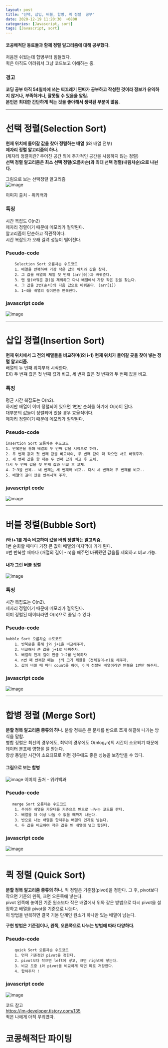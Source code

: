```yaml
---
layout: post
title: "선택, 삽입, 버블, 합병, 퀵 정렬  공부"
date: 2020-12-19 11:20:30  +0800
categories: [Javascript, sort]
tags: [Javascript, sort]
---
```


#### **코공해적단 동료들과 함께 정렬 알고리즘에 대해 공부했다.**

처음엔 쉬웠는데 합병부터 힘들었다.  
퀵은 아직도 어려워서 그냥 코드보고 이해하는 중.

### **경고**

**코딩 공부 아직 54일차에 쓰는 찌끄레기 찐따가 공부하고 작성한 것이라 정보가 유익하지 않거나, 부족하거나, 잘못될 수 있음을 알림.**  
**본인은 최대한 간단하게 적는 것을 좋아해서 생략된 부분이 많음.**

---

# **선택 정렬(Selection Sort)**

**현재 위치에 들어갈 값을 찾아 정렬하는 배열** (i와 배열 전부)  
**제자리 정렬 알고리즘의 하나.**  
(제자리 정렬이란? 주어진 공간 외에 추가적인 공간을 사용하지 않는 정렬)  
**선택 정렬 알고리즘은 최소 선택 정렬(오름차순)과 최대 선택 정렬(내림차순)으로 나뉜다.**

그림으로 보는 선택정렬 알고리즘  
![image](/assets/img/sample/sort1.gif)

이미지 출처 - 위키백과

### **특징**

시간 복잡도 O(n2)  
제자리 정렬이기 때문에 메모리가 절약된다.  
알고리즘이 단순하고 직관적이다.  
시간 복잡도가 오래 걸려 성능이 떨어진다.

### **Pseudo-code**

```
    Selection Sort 오름차순 수도코드
    1. 배열을 반복하여 가장 작은 값의 위치와 값을 찾자.
    2. 그 값을 배열의 제일 첫 번쨰 (arr[0])과 바꿔준다.
    3. 맨 앞(바꿔준 값)을 제외하고 다시 배열에서 가장 작은 값을 찾는다.
    4. 그 값을 2번(순서)의 다음 값으로 바꿔준다. (arr[1])
    5. 1~4를 배열의 길이만큼 반복한다.
```

### **javascript code**

![image](/assets/img/sample/sort2.png)

---

# **삽입 정렬(Insertion Sort)**

**현재 위치에서 그 전의 배열들을 비교하며(i와 i-1) 현재 위치가 들어갈 곳을 찾아 넣는 정렬 알고리즘.**  
배열의 두 번째 위치부터 시작한다.  
EX) 두 번쨰 값은 첫 번째 값과 비교, 세 번째 값은 첫 번쨰와 두 번째 값을 비교.

### **특징**

평균 시간 복잡도는 O(n2).  
하지만 배열이 이미 정렬되어 있으면 1번만 순회를 하기에 O(n)이 된다.  
대부분의 값들이 정렬되어 있을 경우 효율적이다.  
제자리 정렬이기 때문에 메모리가 절약된다.

### **Pseudo-code**

```
insertion Sort 오름차순 수도코드
1. 반복문을 통해 배열의 두 번째 값을 시작으로 하자.
2. 두 번째 값과 첫 번째 값을 비교하여, 두 번째 값이 더 작으면 서로 바꿔주자.
3. 세 번째 값을 할 때는 두 번째 값과 비교 후 교체,
다시 두 번째 값을 첫 번째 값과 비교 후 교체.
4. 2~3을 반복.. 네 번째는 세 번째와 비교.. 다시 세 번째와 두 번째를 비교..
5. 배열의 길이 만큼 반복시켜 주자.
```

### **javascript code**

![image](/assets/img/sample/sort3.png)

---

# **버블 정렬(Bubble Sort)**

**i와 i+1를 계속 비교하며 값을 바꿔 정렬하는 알고리즘.**  
1번 순회할 때마다 가장 큰 값이 배열의 마지막에 가게 된다.  
n번 반복할 때마다 (배열의 길이 - n)을 해주면 바꿔줬던 값을들 제외하고 비교 가능.

#### **내가 그린 버블 정렬**

![image](/assets/img/sample/sort4.png)

### **특징**

시간 복잡도는 O(n2).  
제자리 정렬이기 때문에 메모리가 절약된다.  
이미 정렬된 데이터라면 O(n)으로 줄일 수 있다.

### **Pseudo-code**

```
bubble Sort 오름차순 수도코드
    1. 반북문을 통해 j와 j+1을 비교해주자.
    2. 비교해서 큰 값을 j+1로 바꿔주자.
    3. 배열의 전체 길이 만큼 1~2를 반복하자
    4. n번 째 반복할 때는  j의 크기 제한을 (전체길이-n)로 해주자.
    5. 값이 바뀔 때 마다 count를 하여, 이미 정렬된 배열이라면 반복을 1번만 해주자.
```

### **javascript code**

![image](/assets/img/sample/sort5.png)

---

# **합병 정렬 (Merge Sort)**

**분할 정복 알고리즘 종류의 하나.**
분할 정복은 큰 문제를 반으로 쪼개 해결해 나가는 방식을 말함.  
병합 정렬은 최선의 경우에도, 최악의 경우에도 O(nlog₂n)의 시간이 소요되기 때문에 데이터 분포에 영향을 덜 받는다.  
항상 동일한 시간이 소요되므로 어떤 경우에도 좋은 성능을 보장받을 수 있다.

#### **그림으로 보는 합병**

![image](/assets/img/sample/sort6.gif)
이미지 출처 - 위키백과

### **Pseudo-code**

```
   merge Sort 오름차순 수도코드
    1. 주어진 배열을 가운데를 기준으로 반으로 나누는 코드를 짠다.
    2. 배열을 더 이상 나눌 수 없을 때까지 나눈다.
    3. 반으로 나눈 배열을 합쳐주는 배열의 인자로 넣는다.
    4. 두 값을 비교하여 작은 값을 빈 배열에 넣고 합친다.
```

### **javascript code**

![image](/assets/img/sample/sort7.png)

---

# **퀵 정렬 (Quick Sort)**

**분할 정복 알고리즘 종류의 하나.**
퀵 정렬은 기준점(pivot)을 정한다. 그 후, pivot보다 작으면 기준의 왼쪽, 크면 오른쪽에 넣는다.  
pivot 왼쪽에 놓여진 기준 원소보다 작은 배열에서 위와 같은 방법으로 다시 pivot을 설정하고 배열을 pivot을 기준으로 나눈다.  
이 방법을 반복하면 결국 기본 단계인 원소가 하나만 있는 배열이 남는다.

**구현 방법은 기준점이나, 왼쪽, 오른쪽으로 나누는 방법에 따라 다양하다.**

### **Pseudo-code**

```
    quick Sort 오름차순 수도코드
    1. 먼저 기준점인 pivot을 정한다.
    2. pivot보다 작으면 left에 넣고, 크면 right에 넣는다.
    3. 비교 도중 i와 pivot을 비교하게 되면 따로 저장한다.
    4. 합쳐주자 !
```

### **javascript code**

![image](/assets/img/sample/sort8.png)

코드 참고  
https://im-developer.tistory.com/135  
퀵은 나에게 아직 무리였따.

# **코콩해적단 파이팅**
